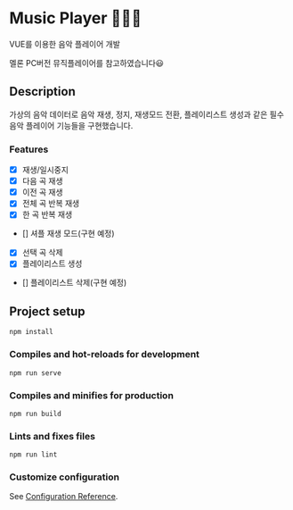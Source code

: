 #  Music Player :musical_note::musical_note::musical_note:
VUE를 이용한 음악 플레이어 개발  
  
멜론 PC버전 뮤직플레이어를 참고하였습니다:smiley:

## Description
가상의 음악 데이터로 음악 재생, 정지, 재생모드 전환, 플레이리스트 생성과 같은 필수 음악 플레이어 기능들을 구현했습니다. 


### Features
- [X] 재생/일시중지
- [X] 다음 곡 재생
- [X] 이전 곡 재생
- [X] 전체 곡 반복 재생
- [X] 한 곡 반복 재생
- [] 셔플 재생 모드(구현 예정)
- [X] 선택 곡 삭제
- [X] 플레이리스트 생성
- [] 플레이리스트 삭제(구현 예정)


## Project setup
```
npm install
```

### Compiles and hot-reloads for development
```
npm run serve
```

### Compiles and minifies for production
```
npm run build
```

### Lints and fixes files
```
npm run lint
```

### Customize configuration
See [Configuration Reference](https://cli.vuejs.org/config/).
